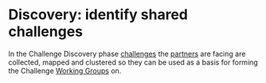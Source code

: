 # Discovery: identify shared challenges

In the Challenge Discovery phase [challenges](/glossary/challenge.md) the [partners](/glossary/partner.md) are facing are collected, mapped and clustered so they can be used as a basis for forming the Challenge [Working Groups](/glossary/challenge.md) on.
